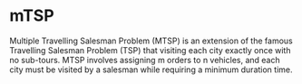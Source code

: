 # mTSP
Multiple Travelling Salesman Problem (MTSP) is an extension of the famous 
Travelling Salesman Problem (TSP) that visiting each city exactly once with 
no sub-tours. MTSP involves assigning m orders to n vehicles, and each city
must be visited by a salesman while requiring a minimum duration time.
